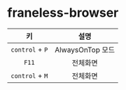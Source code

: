 # franeless-browser

| 키 | 설명 |
|:---:|:---:|
| `control` + `P` | AlwaysOnTop 모드 |
| `F11` | 전체화면 |
| `control` + `M` | 전체화면 |
